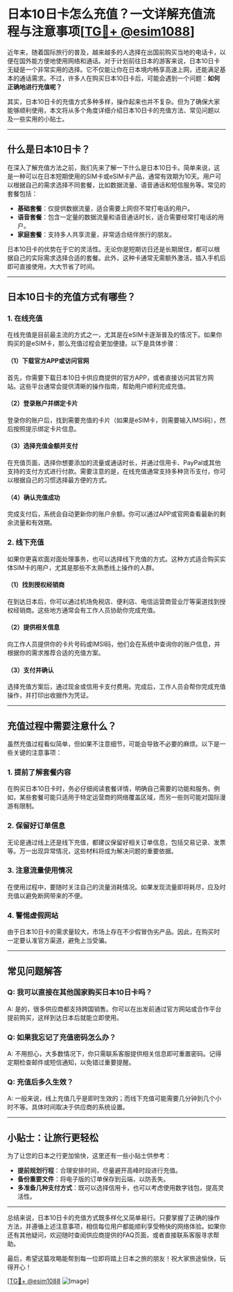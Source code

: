# 日本10日卡怎么充值？一文详解充值流程与注意事项[[TG💪+ @esim1088](https://t.me/s/esim1088)]

近年来，随着国际旅行的普及，越来越多的人选择在出国前购买当地的电话卡，以便在国外能方便地使用网络和通话。对于计划前往日本的游客来说，日本10日卡无疑是一个非常实用的选择。它不仅能让你在日本境内畅享高速上网，还能满足基本的通话需求。不过，许多人在购买日本10日卡后，可能会遇到一个问题：**如何正确地进行充值呢？**

其实，日本10日卡的充值方式多种多样，操作起来也并不复杂。但为了确保大家能够顺利使用，本文将从多个角度详细介绍日本10日卡的充值方法、常见问题以及一些实用的小贴士。

---

## 什么是日本10日卡？

在深入了解充值方法之前，我们先来了解一下什么是日本10日卡。简单来说，这是一种可以在日本短期使用的SIM卡或eSIM卡产品，通常有效期为10天。用户可以根据自己的需求选择不同套餐，比如数据流量、语音通话和短信服务等。常见的套餐包括：

- **基础套餐**：仅提供数据流量，适合需要上网但不常打电话的用户。
- **语音套餐**：包含一定量的数据流量和语音通话时长，适合需要经常打电话的用户。
- **家庭套餐**：支持多人共享流量，非常适合结伴旅行的朋友。

日本10日卡的优势在于它的灵活性。无论你是短期访日还是长期居住，都可以根据自己的实际需求选择合适的套餐。此外，这种卡通常无需额外激活，插入手机后即可直接使用，大大节省了时间。

---

## 日本10日卡的充值方式有哪些？

### 1. 在线充值

在线充值是目前最主流的方式之一，尤其是在eSIM卡逐渐普及的情况下。如果你购买的是eSIM卡，那么充值过程会更加便捷。以下是具体步骤：

#### （1）下载官方APP或访问官网
首先，你需要下载日本10日卡供应商提供的官方APP，或者直接访问其官方网站。这些平台通常会提供清晰的操作指南，帮助用户顺利完成充值。

#### （2）登录账户并绑定卡片
登录你的账户后，找到需要充值的卡片（如果是eSIM卡，则需要输入IMSI码），然后按照提示绑定卡片信息。

#### （3）选择充值金额并支付
在充值页面，选择你想要添加的流量或通话时长，并通过信用卡、PayPal或其他支持的支付方式进行付款。需要注意的是，在线充值通常支持多种货币支付，你可以根据自己的习惯选择最方便的方式。

#### （4）确认充值成功
完成支付后，系统会自动更新你的账户余额。你可以通过APP或官网查看最新的剩余流量和有效期。

### 2. 线下充值

如果你更喜欢面对面处理事务，也可以选择线下充值的方式。这种方式适合购买实体SIM卡的用户，尤其是那些不太熟悉线上操作的人群。

#### （1）找到授权经销商
在到达日本后，你可以通过机场免税店、便利店、电信运营商营业厅等渠道找到授权经销商。这些地方通常会有工作人员协助你完成充值。

#### （2）提供相关信息
向工作人员提供你的卡片号码或IMSI码，他们会在系统中查询你的账户信息，并根据你的需求推荐合适的充值方案。

#### （3）支付并确认
选择充值方案后，通过现金或信用卡支付费用。完成后，工作人员会帮你完成充值操作，并打印出收据作为凭证。

---

## 充值过程中需要注意什么？

虽然充值过程看似简单，但如果不注意细节，可能会导致不必要的麻烦。以下是一些关键的注意事项：

### 1. 提前了解套餐内容
在购买日本10日卡时，务必仔细阅读套餐详情，明确自己需要的功能和服务。例如，某些套餐可能只适用于特定运营商的网络覆盖区域，而另一些则可能对国际漫游有限制。

### 2. 保留好订单信息
无论是通过线上还是线下充值，都建议保留好相关订单信息，包括交易记录、发票等。万一出现异常情况，这些材料将成为解决问题的重要依据。

### 3. 注意流量使用情况
在使用过程中，要随时关注自己的流量消耗情况。如果发现流量即将耗尽，应及时充值以避免断网带来的不便。

### 4. 警惕虚假网站
由于日本10日卡的需求量较大，市场上存在不少假冒伪劣产品。因此，在购买时一定要认准官方渠道，避免上当受骗。

---

## 常见问题解答

### Q: 我可以直接在其他国家购买日本10日卡吗？
A: 是的，很多供应商都支持跨国销售。你可以在出发前通过官方网站或合作平台提前购买，这样到达日本后就能立即使用。

### Q: 如果我忘记了充值密码怎么办？
A: 不用担心，大多数情况下，你只需联系客服提供相关信息即可重置密码。记得定期检查邮件或短信通知，以免错过重要提醒。

### Q: 充值后多久生效？
A: 一般来说，线上充值几乎是即时生效的；而线下充值可能需要几分钟到几个小时不等。具体时间取决于供应商的系统设置。

---

## 小贴士：让旅行更轻松

为了让您的日本之行更加愉快，这里还有一些小贴士供参考：

- **提前规划行程**：合理安排时间，尽量避开高峰时段进行充值。
- **备份重要文件**：将电子版的订单保存到云端，以防丢失。
- **多准备几种支付方式**：既可以选择信用卡，也可以考虑使用数字钱包，提高灵活性。

---

总结来说，日本10日卡的充值方式既多样化又简单易行。只要掌握了正确的操作方法，并遵循上述注意事项，相信每位用户都能顺利享受畅快的网络体验。如果你还有其他疑问，欢迎随时查阅供应商提供的FAQ页面，或者直接联系客服寻求帮助。

最后，希望这篇攻略能帮到每一位即将踏上日本之旅的朋友！祝大家旅途愉快，玩得开心！

[[TG💪+ @esim1088](https://t.me/s/esim1088) ![Image](https://i.postimg.cc/4NQfJmqS/Snipaste-2025-05-13-00-14-12.png)]